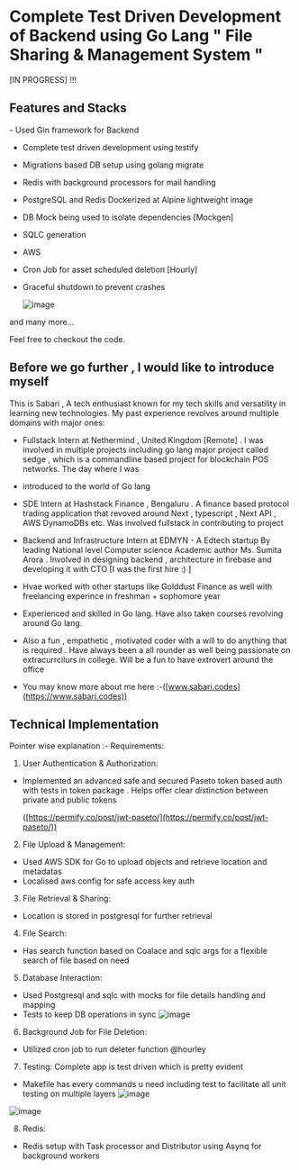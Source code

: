 <h1>Complete Test Driven Development of Backend using Go Lang " File Sharing & Management System " </h1>
[IN PROGRESS] !!!
<h2>Features and Stacks </h2>
- Used Gin framework for Backend 

- Complete test driven development using testify
  
- Migrations based DB setup using golang migrate

- Redis with background processors for mail handling
  
- PostgreSQL and Redis  Dockerized at Alpine lightweight image
  
- DB Mock being used to isolate dependencies  [Mockgen]
  
- SQLC generation

- AWS
  
- Cron Job for asset scheduled deletion [Hourly]

- Graceful shutdown to prevent crashes

  ![image](https://github.com/user-attachments/assets/863abb2f-b24f-4fdd-949d-fdb817ebfd82)

  
 and many more...

 Feel free to checkout the code.


<h2>Before we go further , I would like to introduce myself </h2>

This is Sabari , A tech enthusiast known for my tech skills and versatility in learning new technologies. My past experience revolves around multiple domains with major ones:
- Fullstack Intern at Nethermind , United Kingdom [Remote] . I was involved in multiple projects including go lang major project called sedge , which is a commandline based project for blockchain POS networks. The day where I was
- introduced to the world of Go lang
- SDE Intern at Hashstack Finance , Bengaluru . A finance based protocol trading application that revoved around Next , typescript , Next API , AWS DynamoDBs etc. Was involved fullstack in contributing to project
- Backend and Infrastructure Intern at EDMYN - A Edtech startup By leading National level Computer science Academic author Ms. Sumita Arora . Involved in designing backend , architecture in firebase and developing it with CTO [I was the first hire :) ]
- Hvae worked with other startups like Golddust Finance as well with freelancing experince in freshman + sophomore year
- Experienced and skilled in Go lang. Have also taken courses revolving around Go lang. 
- Also a fun , empathetic , motivated coder with a will to do anything that is required . Have always been a all rounder as well being passionate on extracurrcilurs in college. Will be a fun to have extrovert around the office

- You may know more about me here :-([www.sabari.codes](https://www.sabari.codes))

<h2>Technical Implementation</h2>

Pointer wise explanation :-
Requirements:
1. User Authentication & Authorization:
- Implemented an advanced safe and secured Paseto token based auth with tests in token package . Helps offer clear distinction between private and public tokens

  ([https://permify.co/post/jwt-paseto/](https://permify.co/post/jwt-paseto/))

2. File Upload & Management:
- Used AWS SDK for Go to upload objects and retrieve location and metadatas
- Localised aws config for safe access key auth
  

3. File Retrieval & Sharing:
- Location is stored in postgresql for further retrieval

4. File Search:
- Has search function based on Coalace and sqlc args for a flexible search of file based on need


5. Database Interaction:
- Used Postgresql and sqlc with mocks for file details handling and mapping
- Tests to keep DB operations in sync
![image](https://github.com/user-attachments/assets/cb518360-bda3-4172-906a-19a7522ebf66)


6. Background Job for File Deletion:
- Utilized cron job to run deleter function @hourley

7. Testing:
Complete app is test driven which is pretty evident
- Makefile has every commands u need including test to facilitate all unit testing on multiple layers
![image](https://github.com/user-attachments/assets/9461ed0e-361e-4b58-8f2f-769571bb20fc)

![image](https://github.com/user-attachments/assets/84753341-6363-4781-9c7e-365bac68faa9)

8. Redis:
- Redis setup with Task processor and Distributor using Asynq for background workers
  



